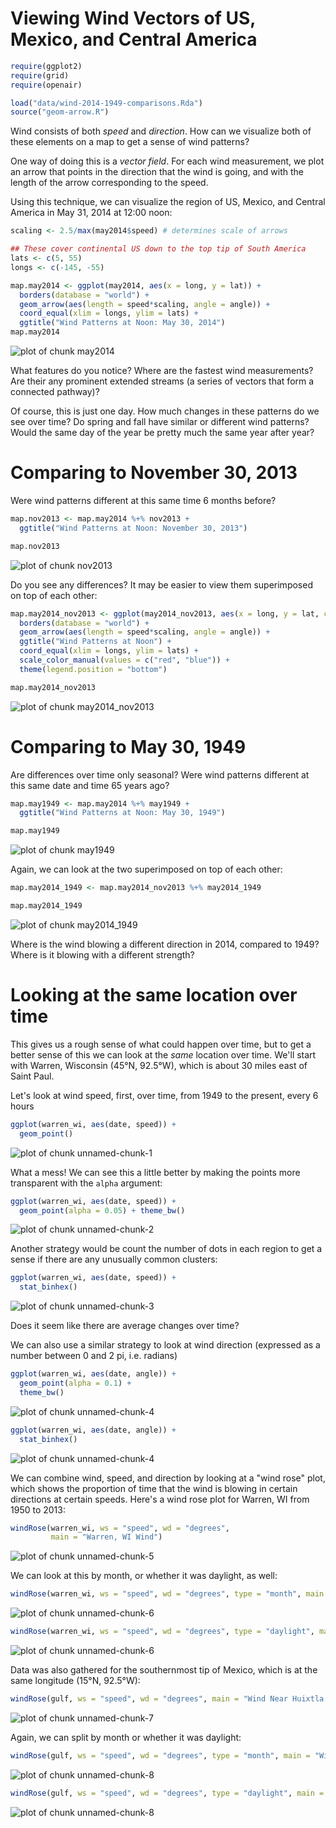 Viewing Wind Vectors of US, Mexico, and Central America
========================================================


```r
require(ggplot2)
require(grid)
require(openair)

load("data/wind-2014-1949-comparisons.Rda")
source("geom-arrow.R")
```

Wind consists of both *speed* and *direction*.  How can we visualize both of these elements on a map to get a sense of wind patterns?

One way of doing this is a *vector field*.  For each wind measurement, we plot an arrow that points in the direction that the wind is going, and with the length of the arrow corresponding to the speed.

Using this technique, we can visualize the region of US, Mexico, and Central America in May 31, 2014 at 12:00 noon:


```r
scaling <- 2.5/max(may2014$speed) # determines scale of arrows

## These cover continental US down to the top tip of South America
lats <- c(5, 55)
longs <- c(-145, -55)

map.may2014 <- ggplot(may2014, aes(x = long, y = lat)) +
  borders(database = "world") + 
  geom_arrow(aes(length = speed*scaling, angle = angle)) +
  coord_equal(xlim = longs, ylim = lats) +
  ggtitle("Wind Patterns at Noon: May 30, 2014")
map.may2014
```

![plot of chunk may2014](figure/may2014.png) 

What features do you notice?  Where are the fastest wind measurements?  Are their any prominent extended streams (a series of vectors that form a connected pathway)?

Of course, this is just one day.  How much changes in these patterns do we see over time?  Do spring and fall have similar or different wind patterns?  Would the same day of the year be pretty much the same year after year?

# Comparing to November 30, 2013

 Were wind patterns different at this same time 6 months before?


```r
map.nov2013 <- map.may2014 %+% nov2013 +
  ggtitle("Wind Patterns at Noon: November 30, 2013")

map.nov2013
```

![plot of chunk nov2013](figure/nov2013.png) 

Do you see any differences? It may be easier to view them superimposed on top of each other:


```r
map.may2014_nov2013 <- ggplot(may2014_nov2013, aes(x = long, y = lat, color = factor(date))) +
  borders(database = "world") +
  geom_arrow(aes(length = speed*scaling, angle = angle)) +
  ggtitle("Wind Patterns at Noon") +
  coord_equal(xlim = longs, ylim = lats) +
  scale_color_manual(values = c("red", "blue")) + 
  theme(legend.position = "bottom")

map.may2014_nov2013
```

![plot of chunk may2014_nov2013](figure/may2014_nov2013.png) 


# Comparing to May 30, 1949

Are differences over time only seasonal? Were wind patterns different at this same date and time 65 years ago?


```r
map.may1949 <- map.may2014 %+% may1949 +
  ggtitle("Wind Patterns at Noon: May 30, 1949")

map.may1949
```

![plot of chunk may1949](figure/may1949.png) 

Again, we can look at the two superimposed on top of each other:


```r
map.may2014_1949 <- map.may2014_nov2013 %+% may2014_1949

map.may2014_1949
```

![plot of chunk may2014_1949](figure/may2014_1949.png) 

Where is the wind blowing a different direction in 2014, compared to 1949?  Where is it blowing with a different strength?

# Looking at the same location over time

This gives us a rough sense of what could happen over time, but to get a better sense of this we can look at the *same* location over time.  We'll start with Warren, Wisconsin (45°N, 92.5°W), which is about 30 miles east of Saint Paul.

Let's look at wind speed, first, over time, from 1949 to the present, every 6 hours


```r
ggplot(warren_wi, aes(date, speed)) +
  geom_point() 
```

![plot of chunk unnamed-chunk-1](figure/unnamed-chunk-1.png) 

What a mess!  We can see this a little better by making the points more transparent with the `alpha` argument:


```r
ggplot(warren_wi, aes(date, speed)) +
  geom_point(alpha = 0.05) + theme_bw()
```

![plot of chunk unnamed-chunk-2](figure/unnamed-chunk-2.png) 

Another strategy would be count the number of dots in each region to get a sense if there are any unusually common clusters:



```r
ggplot(warren_wi, aes(date, speed)) +
  stat_binhex()
```

![plot of chunk unnamed-chunk-3](figure/unnamed-chunk-3.png) 

Does it seem like there are average changes over time?

We can also use a similar strategy to look at wind direction (expressed as a number between 0 and 2 pi, i.e. radians)


```r
ggplot(warren_wi, aes(date, angle)) +
  geom_point(alpha = 0.1) +
  theme_bw()
```

![plot of chunk unnamed-chunk-4](figure/unnamed-chunk-41.png) 

```r
ggplot(warren_wi, aes(date, angle)) +
  stat_binhex()
```

![plot of chunk unnamed-chunk-4](figure/unnamed-chunk-42.png) 

We can combine wind, speed, and direction by looking at a "wind rose" plot, which shows the proportion of time that the wind is blowing in certain directions at certain speeds.  Here's a wind rose plot for Warren, WI from 1950 to 2013:


```r
windRose(warren_wi, ws = "speed", wd = "degrees",
         main = "Warren, WI Wind")
```

![plot of chunk unnamed-chunk-5](figure/unnamed-chunk-5.png) 

We can look at this by month, or whether it was daylight, as well:


```r
windRose(warren_wi, ws = "speed", wd = "degrees", type = "month", main =  "Warren, WI Wind")
```

![plot of chunk unnamed-chunk-6](figure/unnamed-chunk-61.png) 

```r
windRose(warren_wi, ws = "speed", wd = "degrees", type = "daylight", main =  "Warren, WI Wind")
```

![plot of chunk unnamed-chunk-6](figure/unnamed-chunk-62.png) 


Data was also gathered for the southernmost tip of Mexico, which is at the same longitude (15°N, 92.5°W):


```r
windRose(gulf, ws = "speed", wd = "degrees", main = "Wind Near Huixtla, Mexico")
```

![plot of chunk unnamed-chunk-7](figure/unnamed-chunk-7.png) 

Again, we can split by month or whether it was daylight:


```r
windRose(gulf, ws = "speed", wd = "degrees", type = "month", main = "Wind Near Huixtla, Mexico")
```

![plot of chunk unnamed-chunk-8](figure/unnamed-chunk-81.png) 

```r
windRose(gulf, ws = "speed", wd = "degrees", type = "daylight", main = "Wind Near Huixtla, Mexico")
```

![plot of chunk unnamed-chunk-8](figure/unnamed-chunk-82.png) 

